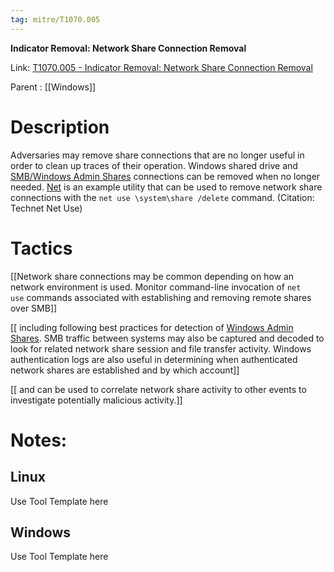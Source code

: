 ```yaml
---
tag: mitre/T1070.005
---
```


**Indicator Removal: Network Share Connection Removal**

Link: [T1070.005 - Indicator Removal: Network Share Connection Removal](https://attack.mitre.org/techniques/T1070/005)

Parent : [[Windows]]


# Description

Adversaries may remove share connections that are no longer useful in order to clean up traces of their operation. Windows shared drive and [SMB/Windows Admin Shares](https://attack.mitre.org/techniques/T1021/002) connections can be removed when no longer needed. [Net](https://attack.mitre.org/software/S0039) is an example utility that can be used to remove network share connections with the <code>net use \\system\share /delete</code> command. (Citation: Technet Net Use)

# Tactics


[[Network share connections may be common depending on how an network environment is used. Monitor command-line invocation of <code>net use</code> commands associated with establishing and removing remote shares over SMB]]

[[ including following best practices for detection of [Windows Admin Shares](https://attack.mitre.org/techniques/T1077). SMB traffic between systems may also be captured and decoded to look for related network share session and file transfer activity. Windows authentication logs are also useful in determining when authenticated network shares are established and by which account]]

[[ and can be used to correlate network share activity to other events to investigate potentially malicious activity.]]


# Notes:

## Linux

Use Tool Template here

## Windows

Use Tool Template here